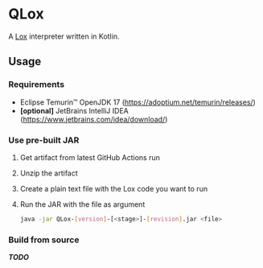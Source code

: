 # QLox

A [Lox](http://www.craftinginterpreters.com/the-lox-language.html) interpreter written in Kotlin.

## Usage

### Requirements

- Eclipse Temurin™ OpenJDK 17 (https://adoptium.net/temurin/releases/)
- **[optional]** JetBrains IntelliJ IDEA (https://www.jetbrains.com/idea/download/)

### Use pre-built JAR

1. Get artifact from latest GitHub Actions run
2. Unzip the artifact
3. Create a plain text file with the Lox code you want to run
4. Run the JAR with the file as argument

    ```bash
    java -jar QLox-[version]-[<stage>]-[revision].jar <file>
    ```

### Build from source

***TODO***
